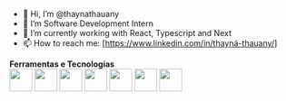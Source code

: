 - 👋 Hi, I’m @thaynathauany
- 👀 I’m Software Development Intern 
- 🌱 I’m currently working with React, Typescript and Next
- 📫 How to reach me: [https://www.linkedin.com/in/thayná-thauany/]

<b>Ferramentas e Tecnologias </b>          
<img src="https://cdn.jsdelivr.net/gh/devicons/devicon/icons/git/git-original.svg" width="40" height="40"/> <img src="https://cdn.jsdelivr.net/gh/devicons/devicon/icons/react/react-original.svg" width="40" height="40" />
<img src="https://cdn.jsdelivr.net/gh/devicons/devicon/icons/typescript/typescript-original.svg" width="40" height="40" /> <link rel="stylesheet" href="https://cdn.jsdelivr.net/gh/devicons/devicon@v2.15.1/devicon.min.css" width="40" height="40"> <img src="https://cdn.jsdelivr.net/gh/devicons/devicon/icons/tailwindcss/tailwindcss-original-wordmark.svg" width="40" height="40" /> <img src="https://cdn.jsdelivr.net/gh/devicons/devicon/icons/php/php-plain.svg" width="40" height="40" /> <img src="https://cdn.jsdelivr.net/gh/devicons/devicon/icons/sass/sass-original.svg" width="40" height="40" /> <img src="https://cdn.jsdelivr.net/gh/devicons/devicon/icons/nextjs/nextjs-line.svg" width="40" height="40" />
          
 

